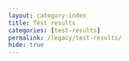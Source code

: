 ```yaml
---
layout: category-index
title: Test results
categories: [test-results]
permalink: /legacy/test-results/
hide: true
---
```

